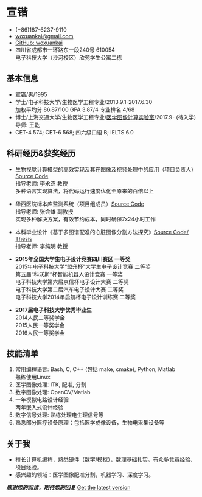 # 宣锴

* (+86)187-6237-9110
* <woxuankai@gmail.com>
* [GitHub: woxuankai](https://github.com/woxuankai/)
* 四川省成都市一环路东一段240号  610054  
  电子科技大学（沙河校区）欣苑学生公寓二栋

## 基本信息
* 宣锴/男/1995
* 学士/电子科技大学/生物医学工程专业/2013.9.1-2017.6.30  
  加权平均分 86.87/100  GPA 3.87/4  专业排名 4/68
* 博士/上海交通大学/生物医学工程专业/[医学图像计算实验室](http://mic.sjtu.edu.cn/)/2017.9- (待入学)  
  导师: 王乾
* CET-4 574;  CET-6 568; 四六级口语 B; IELTS 6.0

## 科研经历&获奖经历
* 生物视觉计算模型的高效实现及其在图像及视频处理中的应用（项目负责人）[Source Code](https://github.com/woxuankai/HDR/)   
  指导老师: 李永杰 教授  
  多种语言实现算法，将代码运行速度优化至原来的百倍以上

* 华西医院标本库监测系统（项目组成员）[Source Code](https://github.com/woxuankai/project_sperm/)  
  指导老师: 张会雄 副教授  
  实现多种解决方案，有效节约成本，同时确保7x24小时工作

* 本科毕业设计《基于多图谱配准的心脏图像分割方法探究》[Source Code/ Thesis](https://github.com/woxuankai/cardiacMRISeg/)  
  指导老师: 李纯明 教授

* **2015年全国大学生电子设计竞赛四川赛区 一等奖**  
  2015年电子科技大学“盟升杯”大学生电子设计竞赛 二等奖  
  第五届“科沃斯”杯智能机器人设计竞赛 一等奖  
  电子科技大学第六届京信杯电子设计大赛 二等奖  
  电子科技大学第二届汽车电子设计大赛 二等奖  
  电子科技大学2014年启航杯电子设计训练赛 二等奖

* **2017届电子科技大学优秀毕业生**  
  2014人民二等奖学金  
  2015人民一等奖学金  
  2016人民一等奖学金

## 技能清单
1. 常用编程语言: Bash, C, C++ (包括 make, cmake), Python, Matlab  
   熟练使用Linux
2. 医学图像处理: ITK, 配准, 分割
3. 数字图像处理: OpenCV/Matlab
4. 一年模拟电路设计经验  
   两年嵌入式设计经验
5. 数字信号处理: 熟练处理电生理信号等
6. 熟悉部分医疗设备原理：包括医学成像设备，生物电采集设备等

## 关于我
* 擅长计算机编程，熟悉硬件（数字/模拟），数理基础扎实。有众多竞赛经验、项目经验。
* 感兴趣的领域：医学图像配准分割，机器学习、深度学习。

**_感谢您的阅读，期待您的回复_**  [Get the latest version](https://github.com/woxuankai/about_me/blob/master/cv.md)

